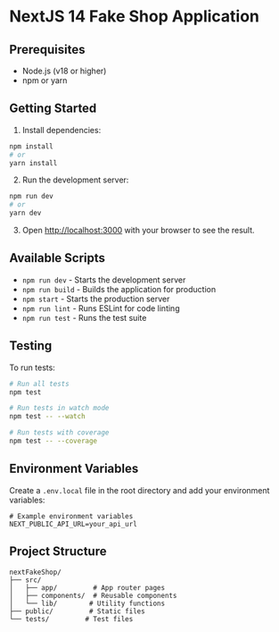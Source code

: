 # NextJS 14 Fake Shop Application

## Prerequisites

- Node.js (v18 or higher)
- npm or yarn

## Getting Started

1. Install dependencies:

```bash
npm install
# or
yarn install
```

2. Run the development server:

```bash
npm run dev
# or
yarn dev
```

3. Open [http://localhost:3000](http://localhost:3000) with your browser to see the result.

## Available Scripts

- `npm run dev` - Starts the development server
- `npm run build` - Builds the application for production
- `npm start` - Starts the production server
- `npm run lint` - Runs ESLint for code linting
- `npm run test` - Runs the test suite

## Testing

To run tests:

```bash
# Run all tests
npm test

# Run tests in watch mode
npm test -- --watch

# Run tests with coverage
npm test -- --coverage
```

## Environment Variables

Create a `.env.local` file in the root directory and add your environment variables:

```env
# Example environment variables
NEXT_PUBLIC_API_URL=your_api_url
```

## Project Structure

```
nextFakeShop/
├── src/
│   ├── app/         # App router pages
│   ├── components/  # Reusable components
│   └── lib/        # Utility functions
├── public/         # Static files
└── tests/         # Test files
```
